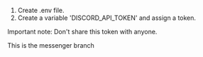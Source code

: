 1. Create .env file.
2. Create a variable 'DISCORD_API_TOKEN' and assign a token.

Important note: Don't share this token with anyone.

This is the messenger branch
